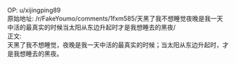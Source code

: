 
OP: u/xijingping89  
原始地址: /r/FakeYoumo/comments/1fxm585/天黑了我不想睡觉夜晚是我一天中活的最真实的时候当太阳从东边升起时才是我想睡去的黑夜/  
正文:  
天黑了我不想睡觉，夜晚是我一天中活的最真实的时候；当太阳从东边升起时，才是我想睡去的黑夜。  

